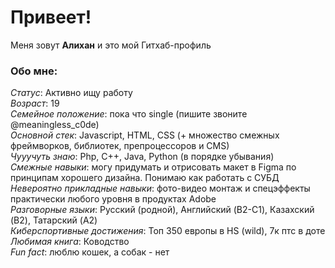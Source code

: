 # Привеет!
Меня зовут **Алихан** и это мой Гитхаб-профиль  

### Обо мне:
_Статус_: Активно ищу работу  
_Возраст_: 19  
_Семейное положение_: пока что single (пишите звоните @meaningless_c0de)  
_Основной стек_: Javascript, HTML, CSS (+ множество смежных фреймворков, библиотек, препроцессоров и CMS)  
_Чууучуть знаю_: Php, C++, Java, Python (в порядке убывания)  
_Смежные навыки_: могу придумать и отрисовать макет в Figma по принципам хорошего дизайна. Понимаю как работать с СУБД  
_Невероятно прикладные навыки_: фото-видео монтаж и спецэффекты практически любого уровня в продуктах Adobe  
_Разговорные языки_: Русский (родной), Английский (B2-C1), Казахский (B2), Татарский (A2)  
_Киберспортивные достижения_: Топ 350 европы в HS (wild), 7к птс в доте  
_Любимая книга_: Ководство  
_Fun fact_: люблю кошек, а собак - нет  
